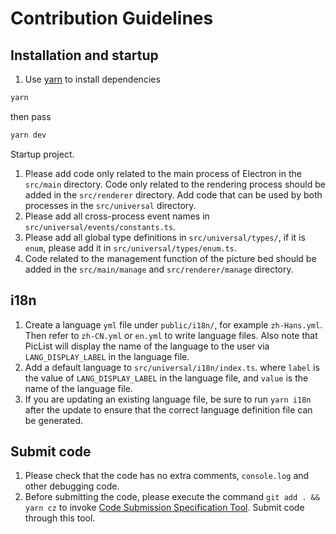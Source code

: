 # Contribution Guidelines

## Installation and startup

1. Use [yarn](https://yarnpkg.com/) to install dependencies

```bash
yarn
```

then pass

```bash
yarn dev
```

Startup project.

1. Please add code only related to the main process of Electron in the `src/main` directory. Code only related to the rendering process should be added in the `src/renderer` directory. Add code that can be used by both processes in the `src/universal` directory.
2. Please add all cross-process event names in `src/universal/events/constants.ts`.
3. Please add all global type definitions in `src/universal/types/`, if it is `enum`, please add it in `src/universal/types/enum.ts`.
4. Code related to the management function of the picture bed should be added in the `src/main/manage` and `src/renderer/manage` directory.

## i18n

1. Create a language `yml` file under `public/i18n/`, for example `zh-Hans.yml`. Then refer to `zh-CN.yml` or `en.yml` to write language files. Also note that PicList will display the name of the language to the user via `LANG_DISPLAY_LABEL` in the language file.
2. Add a default language to `src/universal/i18n/index.ts`. where `label` is the value of `LANG_DISPLAY_LABEL` in the language file, and `value` is the name of the language file.
3. If you are updating an existing language file, be sure to run `yarn i18n` after the update to ensure that the correct language definition file can be generated.

## Submit code

1. Please check that the code has no extra comments, `console.log` and other debugging code.
2. Before submitting the code, please execute the command `git add . && yarn cz` to invoke [Code Submission Specification Tool](https://github.com/Kuingsmile/node-bump-version). Submit code through this tool.
